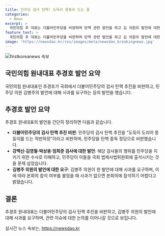 ```yaml
---
title: 민주당 검사 탄핵! 도둑이 몽둥이 드는 꼴
categories:
  - News
excerpt: >
  국민의힘 추 대표는 더불어민주당을 비판하며 탄핵 관련 발언을 하고 김 의원의 발언에 대한 사과를 요구했다. 또한, 본회의 참석 여부와 특검법 상정 시 무제한 토론을 예고했다. 이에 대한 민주당의 대응이 관심을 끄는 가운데, 추 대표의 발언은 논란을 일으키고 정치권에 파장을 일으킬 전망이다.
feature_text: >
  국민의힘 추 대표는 더불어민주당을 비판하며 탄핵 관련 발언을 하고 김 의원의 발언에 대한 사과를 요구했다. 또한, 본회의 참석 여부와 특검법 상정 시 무제한 토론을 예고했다. 이에 대한 민주당의 대응이 관심을 끄는 가운데, 추 대표의 발언은 논란을 일으키고 정치권에 파장을 일으킬 전망이다.
image: 'https://newsdao.kr/res/images/meta/newsdao_breakingnews.jpg'
---
```


<p><img src="https://newsdao.kr/res/images/meta/newsdao_breakingnews.jpg" alt="firstkoreanews 속보" /></p>

<h2 data-ke-size="size26">국민의힘 원내대표 추경호 발언 요약</h2>

<p>국민의힘 원내대표인 추경호가 국회에서 더불어민주당의 검사 탄핵 추진을 비판하고, 민주당 의원 김병주의 발언에 대해 사과를 요구하는 등의 발언을 했습니다.</p>

<h2 data-ke-size="size24">추경호 발언 요약</h2>

<p data-ke-size="size16">추경호 원내대표의 발언을 간단히 정리하면 다음과 같습니다.</p>

<ul>
    <li><b>더불어민주당의 검사 탄핵 추진 비판</b>: 민주당의 검사 탄핵 추진을 "도둑이 도리어 몽둥이를 드는 적반하장"이라고 비판하며, 민주당을 탄핵 중독 정당으로 비판했습니다.</li>
    <li><b>강백신·김영철·박상용·엄희준 검사에 대한 발언</b>: 해당 검사들의 행위를 민주당을 지키기 위한 수사로 이해하고, 민주당이 이들을 국회 법제사법위원회에 출석시키는 것을 문제 삼았습니다.</li>
    <li><b>김병주 의원의 발언에 대한 요구</b>: 김병주 의원이 한 발언에 대해 사과를 요구하며, 이에 따라 본회의 참석 여부를 물었을 때 사과가 없으면 본회의에 참석하기 어렵다고 밝혔습니다.</li>
</ul>

<h2 data-ke-size="size24">결론</h2>

<p data-ke-size="size16">추경호 원내대표는 더불어민주당의 검사 탄핵 추진을 비판하고, 김병주 의원의 발언에 대해 사과를 요구하며, 관련 이슈에 대한 논의를 이어나갈 것으로 보입니다.</p>
실시간 뉴스 속보는, <a href="https://newsdao.kr" rel="dofollow">https://newsdao.kr</a>


